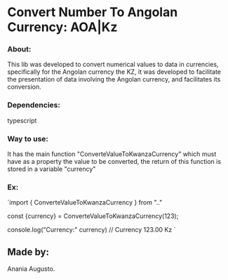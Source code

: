 # Convert Number To Angolan Currency: AOA|Kz

### About:

This lib was developed to convert numerical values ​​to data in currencies, specifically for the Angolan currency the KZ, it was developed to facilitate the presentation of data involving the Angolan currency, and facilitates its conversion.


### Dependencies:

typescript

### Way to use:

It has the main function "ConverteValueToKwanzaCurrency" which must have as a property the value to be converted, the return of this function is stored in a variable "currency"

### Ex:

 `import { ConverteValueToKwanzaCurrency } from ".."

 const {currency} = ConverteValueToKwanzaCurrency(123);

 console.log("Currency:" currency) // Currency 123.00 Kz `


## Made by:

Anania Augusto.
